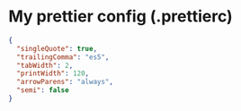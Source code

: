 # My prettier config (.prettierc)

```json
{
  "singleQuote": true,
  "trailingComma": "es5",
  "tabWidth": 2,
  "printWidth": 120,
  "arrowParens": "always",
  "semi": false
}
```
